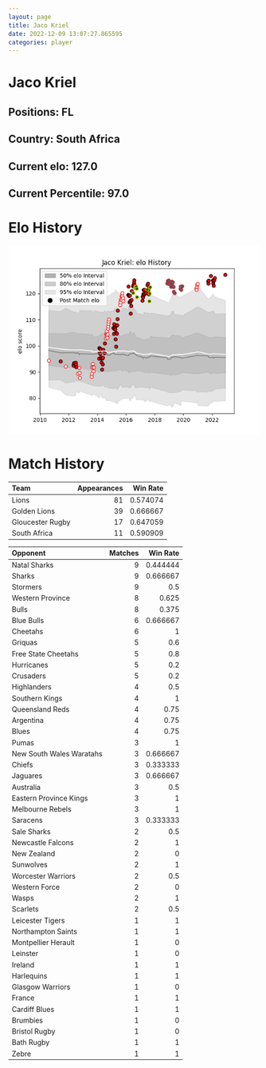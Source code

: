 ```yaml
---  
layout: page  
title: Jaco Kriel  
date: 2022-12-09 13:07:27.865595  
categories: player  
---
```

# Jaco Kriel

## Positions: FL

## Country: South Africa

## Current elo: 127.0

## Current Percentile: 97.0

# Elo History


![elo history](history_JacoKriel.png)
# Match History


| Team             |   Appearances |   Win Rate |
|:-----------------|--------------:|-----------:|
| Lions            |            81 |   0.574074 |
| Golden Lions     |            39 |   0.666667 |
| Gloucester Rugby |            17 |   0.647059 |
| South Africa     |            11 |   0.590909 |

| Opponent                 |   Matches |   Win Rate |
|:-------------------------|----------:|-----------:|
| Natal Sharks             |         9 |   0.444444 |
| Sharks                   |         9 |   0.666667 |
| Stormers                 |         9 |   0.5      |
| Western Province         |         8 |   0.625    |
| Bulls                    |         8 |   0.375    |
| Blue Bulls               |         6 |   0.666667 |
| Cheetahs                 |         6 |   1        |
| Griquas                  |         5 |   0.6      |
| Free State Cheetahs      |         5 |   0.8      |
| Hurricanes               |         5 |   0.2      |
| Crusaders                |         5 |   0.2      |
| Highlanders              |         4 |   0.5      |
| Southern Kings           |         4 |   1        |
| Queensland Reds          |         4 |   0.75     |
| Argentina                |         4 |   0.75     |
| Blues                    |         4 |   0.75     |
| Pumas                    |         3 |   1        |
| New South Wales Waratahs |         3 |   0.666667 |
| Chiefs                   |         3 |   0.333333 |
| Jaguares                 |         3 |   0.666667 |
| Australia                |         3 |   0.5      |
| Eastern Province Kings   |         3 |   1        |
| Melbourne Rebels         |         3 |   1        |
| Saracens                 |         3 |   0.333333 |
| Sale Sharks              |         2 |   0.5      |
| Newcastle Falcons        |         2 |   1        |
| New Zealand              |         2 |   0        |
| Sunwolves                |         2 |   1        |
| Worcester Warriors       |         2 |   0.5      |
| Western Force            |         2 |   0        |
| Wasps                    |         2 |   1        |
| Scarlets                 |         2 |   0.5      |
| Leicester Tigers         |         1 |   1        |
| Northampton Saints       |         1 |   1        |
| Montpellier Herault      |         1 |   0        |
| Leinster                 |         1 |   0        |
| Ireland                  |         1 |   1        |
| Harlequins               |         1 |   1        |
| Glasgow Warriors         |         1 |   0        |
| France                   |         1 |   1        |
| Cardiff Blues            |         1 |   1        |
| Brumbies                 |         1 |   0        |
| Bristol Rugby            |         1 |   0        |
| Bath Rugby               |         1 |   1        |
| Zebre                    |         1 |   1        |